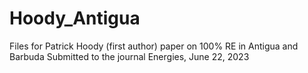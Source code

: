 # Hoody_Antigua
Files for Patrick Hoody (first author) paper on 100% RE in Antigua and Barbuda
Submitted to the journal Energies, June 22, 2023
